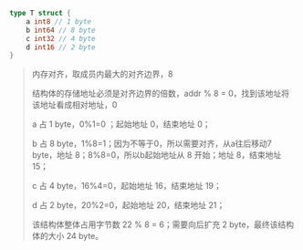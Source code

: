 ```go
type T struct {
    a int8 // 1 byte
    b int64 // 8 byte
    c int32 // 4 byte
    d int16 // 2 byte
}
```

>内存对齐，取成员内最大的对齐边界，8
>
>结构体的存储地址必须是对齐边界的倍数，addr % 8 = 0，找到该地址将该地址看成相对地址，0
>
>a 占 1 byte，0%1=0 ；起始地址 0，结束地址 0；
>
>b 占 8 byte，1%8=1；因为不等于0，所以需要对齐，从a往后移动7 byte，地址 8；8%8=0，所以b起始地址从 8 开始；地址 8，结束地址 15；
>
>c 占 4 byte，16%4=0，起始地址 16，结束地址 19；
>
>d 占 2 byte，20%2=0，起始地址 20，结束地址 21；
>
>该结构体整体占用字节数 22 % 8 = 6；需要向后扩充 2 byte，最终该结构体的大小 24 byte。